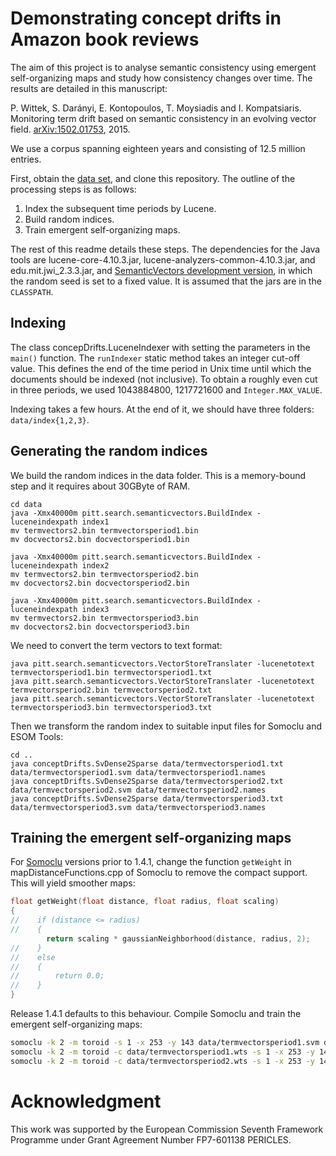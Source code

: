 Demonstrating concept drifts in Amazon book reviews
===================================================

The aim of this project is to analyse semantic consistency using emergent self-organizing maps and study how consistency changes over time. The results are detailed in this manuscript:

P. Wittek, S. Darányi, E. Kontopoulos, T. Moysiadis and I. Kompatsiaris. Monitoring term drift based on semantic consistency in an evolving vector field. [arXiv:1502.01753](http://arxiv.org/abs/1502.01753), 2015.

We use a corpus spanning eighteen years and consisting of 12.5 million entries. 

First, obtain the [data set](http://snap.stanford.edu/data/amazon/amazon_readme.txt), and clone this repository. The outline of the processing steps is as follows:

1. Index the subsequent time periods by Lucene.
2. Build random indices.
3. Train emergent self-organizing maps.

The rest of this readme details these steps. The dependencies for the Java tools are lucene-core-4.10.3.jar, lucene-analyzers-common-4.10.3.jar, and edu.mit.jwi_2.3.3.jar, and [SemanticVectors development version](https://code.google.com/p/semanticvectors/source/checkout), in which the random seed is set to a fixed value. It is assumed that the jars are in the ``CLASSPATH``.

Indexing
--------
The class concepDrifts.LuceneIndexer with setting the parameters in the ``main()`` function. The ``runIndexer`` static method takes an integer cut-off value. This defines the end of the time period in Unix time until which the documents should be indexed (not inclusive). To obtain a roughly even cut in three periods, we used 1043884800, 1217721600 and ``Integer.MAX_VALUE``.

Indexing takes a few hours. At the end of it, we should have three folders: ``data/index{1,2,3}``.

Generating the random indices
---------------------------------------
We build the random indices in the data folder. This is a memory-bound step and it requires about 30GByte of RAM.

    cd data
    java -Xmx40000m pitt.search.semanticvectors.BuildIndex -luceneindexpath index1
    mv termvectors2.bin termvectorsperiod1.bin
    mv docvectors2.bin docvectorsperiod1.bin

    java -Xmx40000m pitt.search.semanticvectors.BuildIndex -luceneindexpath index2
    mv termvectors2.bin termvectorsperiod2.bin
    mv docvectors2.bin docvectorsperiod2.bin

    java -Xmx40000m pitt.search.semanticvectors.BuildIndex -luceneindexpath index3
    mv termvectors2.bin termvectorsperiod3.bin
    mv docvectors2.bin docvectorsperiod3.bin

We need to convert the term vectors to text format:

    java pitt.search.semanticvectors.VectorStoreTranslater -lucenetotext termvectorsperiod1.bin termvectorsperiod1.txt
    java pitt.search.semanticvectors.VectorStoreTranslater -lucenetotext termvectorsperiod2.bin termvectorsperiod2.txt
    java pitt.search.semanticvectors.VectorStoreTranslater -lucenetotext termvectorsperiod3.bin termvectorsperiod3.txt
    
Then we transform the random index to suitable input files for Somoclu and ESOM Tools:

    cd ..
    java conceptDrifts.SvDense2Sparse data/termvectorsperiod1.txt data/termvectorsperiod1.svm data/termvectorsperiod1.names
    java conceptDrifts.SvDense2Sparse data/termvectorsperiod2.txt data/termvectorsperiod2.svm data/termvectorsperiod2.names
    java conceptDrifts.SvDense2Sparse data/termvectorsperiod3.txt data/termvectorsperiod3.svm data/termvectorsperiod3.names

Training the emergent self-organizing maps
------------------------------------------
For [Somoclu](https://peterwittek.github.io/somoclu/) versions prior to 1.4.1, change the function ``getWeight`` in mapDistanceFunctions.cpp of Somoclu to remove the compact support. This will yield smoother maps:

```cpp
float getWeight(float distance, float radius, float scaling)
{
//    if (distance <= radius)
//    {
        return scaling * gaussianNeighborhood(distance, radius, 2);
//    }
//    else
//    {
//        return 0.0;
//    }
}
```

Release 1.4.1 defaults to this behaviour. Compile Somoclu and train the emergent self-organizing maps:

```bash
somoclu -k 2 -m toroid -s 1 -x 253 -y 143 data/termvectorsperiod1.svm data/termvectorsperiod1
somoclu -k 2 -m toroid -c data/termvectorsperiod1.wts -s 1 -x 253 -y 143 data/termvectorsperiod2.svm data/termvectorsperiod2
somoclu -k 2 -m toroid -c data/termvectorsperiod2.wts -s 1 -x 253 -y 143 data/termvectorsperiod3.svm data/termvectorsperiod3
```

Acknowledgment
===
This work was supported by the European Commission Seventh Framework Programme under Grant Agreement Number FP7-601138 PERICLES.
